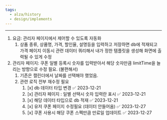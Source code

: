 ```yaml
---
tags:
  - alza/history
  - design/implements
---
```

---
1. 요금: 관리자 페이지에서 제어할 수 있도록 자동화
	1. 상품  종류, 상품명, 가격, 할인율, 설명등을 입력하고 저장하면 db에 적재되고 가격 페이지 이동시 관련 데이터 쿼리해서 내가 정한 템플릿을 생성해 화면에 출력될 수 있게 수정
2. 관리자 페이지: 쿠폰 일별 등록시 숫자를 입력받아서 해당 숫자만큼 limitTime을 늘리는 방향으로 수정 필요. (불편해서)
	1. 기존은 캘린더에서 날짜를 선택해야 했었음.
	2. 관련 로직 전부 재수정 필요
		1. [x] db 데이터 타입 변경 ✅ 2023-12-21
		2. [x] 관리자 페이지 : 일별 선택시 숫자 입력란 표시 ✅ 2023-12-21
		3. [x] 해당 데이터 타입으로 db 적재 ✅ 2023-12-21
		4. [x] 유저 쿠폰 페이지 수정필요 (데이터 안들어옴) ✅ 2023-12-27
		5. [x] 쿠폰 사용시 해당 쿠폰 스펙만큼 만료일 업데이트 ✅ 2023-12-27